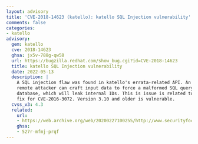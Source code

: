 ```yaml
---
layout: advisory
title: 'CVE-2018-14623 (katello): katello SQL Injection vulnerability'
comments: false
categories:
- katello
advisory:
  gem: katello
  cve: 2018-14623
  ghsa: jx5v-788g-qw58
  url: https://bugzilla.redhat.com/show_bug.cgi?id=CVE-2018-14623
  title: katello SQL Injection vulnerability
  date: 2022-05-13
  description: |
    A SQL injection flaw was found in katello's errata-related API. An authenticated
    remote attacker can craft input data to force a malformed SQL query to the backend
    database, which will leak internal IDs. This is issue is related to an incomplete
    fix for CVE-2016-3072. Version 3.10 and older is vulnerable.
  cvss_v3: 4.3
  related:
    url:
    - https://web.archive.org/web/20200227100255/http://www.securityfocus.com/bid/106224
    ghsa:
    - 527r-mfmj-prqf
---
```

